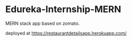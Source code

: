 # Edureka-Internship-MERN

MERN stack app based on zomato.

deployed at
https://restaurantdetailsapp.herokuapp.com/
